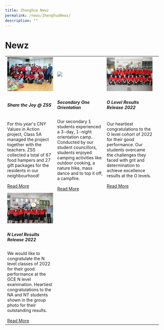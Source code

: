 ```yaml
---
title: Zhenghua Newz
permalink: /news/ZhenghuaNewz/
description: ""
---
```

# Newz
<table>
	<tr>
		<td width='33%'><img src="/images/sharethejoy%20mainpic.jpg"/></td>
		<td width='33%'><img src="/images/Camp%20Fearless%20Campfire.jpeg"/></td>
		<td width='33%'><img src="/images/P1011262.jpg"/></td>
	</tr>
		<tr>
			<td><h5>Share the Joy @ ZSS</h5></td>
			<td><h5>Secondary One Orientation</h5></td>
			<td><h5>O Level Results Release 2022</h5></td>
	</tr>
		<tr>
		<td>For this year's CNY Values in Action project, Class 5A managed the project together with the teachers. ZSS collected a total of 67 food hampers and 27 gift packages for the residents in our neighbourhood!
			<br/><br/><a href="/CampFearless2023/">Read More</a>
		</td>
		<td>Our secondary 1 students experienced a 3-day, 1-night orientation camp. Conducted by our student councillors, students enjoyed camping activities like outdoor cooking, a nature hike, mass dance and to top it off, a campfire.
<br/><br/><a href="/CampFearless2023/">Read More</a>	
		</td>
		<td>Our heartiest congratulations to the O level cohort of 2022 for their good performance.  
Our students overcame the challenges they faced with grit and determination to achieve excellence results at the O levels.
			<br/><br/><a href="/achievements/Academic-Achievements/permalink/">Read More</a>		
			</td>
	</tr>
	<tr>
		<td width='33%'><img src="/images/2022NLEVELRESULSTSRELEASE.jpg"/></td>
		<td width='33%'></td>
		<td width='33%'></td>
	</tr>
		<tr>
			<td><h5>N Level Results Release 2022</h5><td>
			<td><h5></h5></td>
			<td><h5></h5></td>
	</tr>
		<tr>
		<td>We would like to congratulate the N level classes of 2022 for their good performance at the GCE N level examination. Heartiest congratulations to the NA and NT students shown in the group photo for their outstanding results.
			<br/><br/><a href="/achievements/Academic-Achievements/2022-N-Level-Examination-Results/">Read More</a>
		</td>
		<td>
		</td>
		<td>
		</td>
	</tr>
</table>